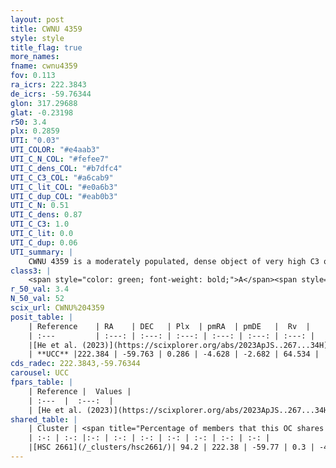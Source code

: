 ```yaml
---
layout: post
title: CWNU 4359
style: style
title_flag: true
more_names: 
fname: cwnu4359
fov: 0.113
ra_icrs: 222.3843
de_icrs: -59.76344
glon: 317.29688
glat: -0.23198
r50: 3.4
plx: 0.2859
UTI: "0.03"
UTI_COLOR: "#e4aab3"
UTI_C_N_COL: "#fefee7"
UTI_C_dens_COL: "#b7dfc4"
UTI_C_C3_COL: "#a6cab9"
UTI_C_lit_COL: "#e0a6b3"
UTI_C_dup_COL: "#eab0b3"
UTI_C_N: 0.51
UTI_C_dens: 0.87
UTI_C_C3: 1.0
UTI_C_lit: 0.0
UTI_C_dup: 0.06
UTI_summary: |
    CWNU 4359 is a moderately populated, dense object of very high C3 quality. It was recently reported in the literature.<br><br><span style="color: #99180f; font-weight: bold;">Warning: </span>This is very likely a duplicate object, which shares a large percentage of members with at least one previously reported entry.
class3: |
    <span style="color: green; font-weight: bold;">A</span><span style="color: green; font-weight: bold;">A</span>
r_50_val: 3.4
N_50_val: 52
scix_url: CWNU%204359
posit_table: |
    | Reference    | RA    | DEC   | Plx  | pmRA  | pmDE   |  Rv  |
    | :---         | :---: | :---: | :---: | :---: | :---: | :---: |
    |[He et al. (2023)](https://scixplorer.org/abs/2023ApJS..267...34H) | 222.385 | -59.752 | 0.273 | -4.628 | -2.676 | 122.07 |
    | **UCC** |222.384 | -59.763 | 0.286 | -4.628 | -2.682 | 64.534 | 
cds_radec: 222.3843,-59.76344
carousel: UCC
fpars_table: |
    | Reference |  Values |
    | :---  |  :---:  |
    | [He et al. (2023)](https://scixplorer.org/abs/2023ApJS..267...34H) | `A0=7.5, m-M=12.7, logA=6.1` |
shared_table: |
    | Cluster | <span title="Percentage of members that this OC shares with the ones listed">%</span>   | RA   | DEC   | Plx   | pmRA  | pmDE  | Rv | UTI |
    | :-: | :-: |:-: | :-: | :-: | :-: | :-: | :-: | :-: |
    |[HSC 2661](/_clusters/hsc2661/)| 94.2 | 222.38 | -59.77 | 0.3 | -4.68 | -2.7 | 18.53 |0.66 |
---
```

